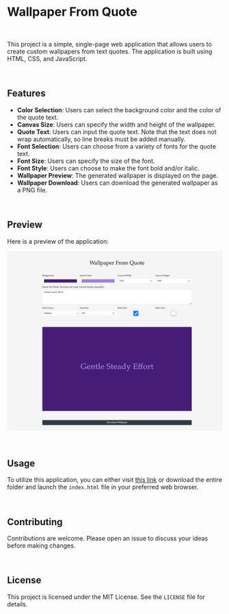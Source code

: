 # Wallpaper From Quote

<br>

This project is a simple, single-page web application that allows users to create custom wallpapers from text quotes. The application is built using HTML, CSS, and JavaScript.

<br>

## Features

- **Color Selection**: Users can select the background color and the color of the quote text.
- **Canvas Size**: Users can specify the width and height of the wallpaper.
- **Quote Text**: Users can input the quote text. Note that the text does not wrap automatically, so line breaks must be added manually.
- **Font Selection**: Users can choose from a variety of fonts for the quote text.
- **Font Size**: Users can specify the size of the font.
- **Font Style**: Users can choose to make the font bold and/or italic.
- **Wallpaper Preview**: The generated wallpaper is displayed on the page.
- **Wallpaper Download**: Users can download the generated wallpaper as a PNG file.

<br>

## Preview

Here is a preview of the application:

![Application Preview](preview.png)

<br>

## Usage

To utilize this application, you can either visit [this link](steve-shao.github.io/proj-wallpaper-from-quote) or download the entire folder and launch the `index.html` file in your preferred web browser.

<br> 

## Contributing

Contributions are welcome. Please open an issue to discuss your ideas before making changes.

<br>

## License

This project is licensed under the MIT License. See the `LICENSE` file for details.